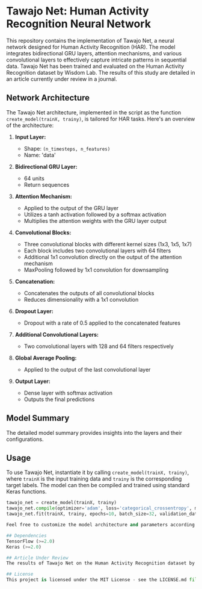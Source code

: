 # Tawajo Net: Human Activity Recognition Neural Network

This repository contains the implementation of Tawajo Net, a neural network designed for Human Activity Recognition (HAR). The model integrates bidirectional GRU layers, attention mechanisms, and various convolutional layers to effectively capture intricate patterns in sequential data. Tawajo Net has been trained and evaluated on the Human Activity Recognition dataset by Wisdom Lab. The results of this study are detailed in an article currently under review in a journal.

## Network Architecture

The Tawajo Net architecture, implemented in the script as the function `create_model(trainX, trainy)`, is tailored for HAR tasks. Here's an overview of the architecture:

1. **Input Layer:**
   - Shape: `(n_timesteps, n_features)`
   - Name: 'data'

2. **Bidirectional GRU Layer:**
   - 64 units
   - Return sequences

3. **Attention Mechanism:**
   - Applied to the output of the GRU layer
   - Utilizes a tanh activation followed by a softmax activation
   - Multiplies the attention weights with the GRU layer output

4. **Convolutional Blocks:**
   - Three convolutional blocks with different kernel sizes (1x3, 1x5, 1x7)
   - Each block includes two convolutional layers with 64 filters
   - Additional 1x1 convolution directly on the output of the attention mechanism
   - MaxPooling followed by 1x1 convolution for downsampling

5. **Concatenation:**
   - Concatenates the outputs of all convolutional blocks
   - Reduces dimensionality with a 1x1 convolution

6. **Dropout Layer:**
   - Dropout with a rate of 0.5 applied to the concatenated features

7. **Additional Convolutional Layers:**
   - Two convolutional layers with 128 and 64 filters respectively

8. **Global Average Pooling:**
   - Applied to the output of the last convolutional layer

9. **Output Layer:**
   - Dense layer with softmax activation
   - Outputs the final predictions

## Model Summary

The detailed model summary provides insights into the layers and their configurations.

## Usage

To use Tawajo Net, instantiate it by calling `create_model(trainX, trainy)`, where `trainX` is the input training data and `trainy` is the corresponding target labels. The model can then be compiled and trained using standard Keras functions.

```python
tawajo_net = create_model(trainX, trainy)
tawajo_net.compile(optimizer='adam', loss='categorical_crossentropy', metrics=['accuracy'])
tawajo_net.fit(trainX, trainy, epochs=10, batch_size=32, validation_data=(valX, valy))```

Feel free to customize the model architecture and parameters according to your specific HAR requirements.

## Dependencies
TensorFlow (>=2.0)
Keras (>=2.0)

## Article Under Review
The results of Tawajo Net on the Human Activity Recognition dataset by Wisdom Lab are detailed in an article currently under review in a journal.

## License
This project is licensed under the MIT License - see the LICENSE.md file for details.
